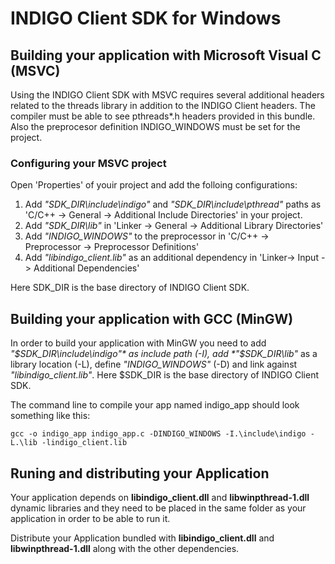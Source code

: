 # INDIGO Client SDK for Windows

## Building your application with Microsoft Visual C (MSVC)
Using the INDIGO Client SDK with MSVC requires several additional headers related to the threads library in addition to the INDIGO Client headers. The compiler must be able to see pthreads*.h headers provided in this bundle. Also the preprocesor definition INDIGO_WINDOWS must be set for the project.

### Configuring your MSVC project
Open 'Properties' of youir project and add the folloing configurations:
1. Add *"SDK_DIR\include\indigo"* and *"SDK_DIR\include\pthread"* paths as 'C/C++ -> General -> Additional Include Directories' in your project.
2. Add *"SDK_DIR\lib"* in 'Linker -> General -> Additional Library Directories'
3. Add *"INDIGO_WINDOWS"* to the preprocessor in 'C/C++ -> Preprocessor -> Preprocessor Definitions'
4. Add *"libindigo_client.lib"* as an additional dependency in 'Linker-> Input -> Additional Dependencies'

Here SDK_DIR is the base directory of INDIGO Client SDK.

## Building your application with GCC (MinGW)
In order to build your application with MinGW you need to add *"$SDK_DIR\include\indigo"* as include path (-I), add *"$SDK_DIR\lib"* as a library location (-L), define *"INDIGO_WINDOWS"* (-D) and link against *"libindigo_client.lib"*. Here $SDK_DIR is the base directory of INDIGO Client SDK.

The command line to compile your app named indigo_app should look something like this:
```
gcc -o indigo_app indigo_app.c -DINDIGO_WINDOWS -I.\include\indigo -L.\lib -lindigo_client.lib
```

## Runing and distributing your Application
Your application depends on **libindigo_client.dll** and **libwinpthread-1.dll** dynamic libraries and they need to be placed in the same folder as your application in order to be able to run it.

Distribute your Application bundled with **libindigo_client.dll** and **libwinpthread-1.dll** along with the other dependencies.
